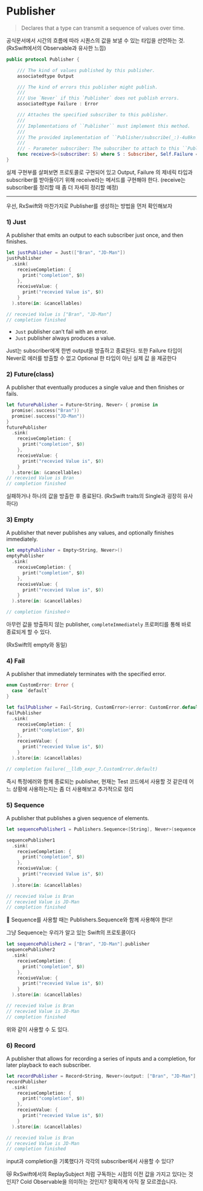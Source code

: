# Publisher

> Declares that a type can transmit a sequence of values over time.
> 

공식문서에서 시간의 흐름에 따라 시퀀스의 값을 보낼 수 있는 타입을 선언하는 것. (RxSwift에서의 Observable과 유사한 느낌)

```swift
public protocol Publisher {

    /// The kind of values published by this publisher.
    associatedtype Output

    /// The kind of errors this publisher might publish.
    ///
    /// Use `Never` if this `Publisher` does not publish errors.
    associatedtype Failure : Error

    /// Attaches the specified subscriber to this publisher.
    ///
    /// Implementations of ``Publisher`` must implement this method.
    ///
    /// The provided implementation of ``Publisher/subscribe(_:)-4u8kn``calls this method.
    ///
    /// - Parameter subscriber: The subscriber to attach to this ``Publisher``, after which it can receive values.
    func receive<S>(subscriber: S) where S : Subscriber, Self.Failure == S.Failure, Self.Output == S.Input
}
```

실제 구현부를 살펴보면 프로토콜로 구현되어 있고 Output, Failure 의 제네릭 타입과 subscriber를 받아들이기 위해 receive라는 메서드를 구현해야 한다. (receive는 subscriber를 정리할 때 좀 더 자세히 정리할 예정)

---

우선, RxSwift와 마찬가지로 Publisher를 생성하는 방법을 먼저 확인해보자

### 1) Just

A publisher that emits an output to each subscriber just once, and then finishes.

```swift
let justPublisher = Just(["Bran", "JD-Man"])
justPublisher
  .sink(
    receiveCompletion: {
      print("completion", $0)
    },
    receiveValue: {
      print("recevied Value is", $0)
    }
  ).store(in: &cancellables)

// recevied Value is ["Bran", "JD-Man"]
// completion finished
```

- `Just` publisher can’t fail with an error.
- `Just` publisher always produces a value.

Just는 subscriber에게 한번 output을 방출하고 종료된다. 또한 Failure 타입이 Never로 에러를 방출할 수 없고 Optional 한 타입이 아닌 실제 값 을 제공한다

### 2) Future(class)

A publisher that eventually produces a single value and then finishes or fails.

```swift
let futurePublisher = Future<String, Never> { promise in
  promise(.success("Bran"))
  promise(.success("JD-Man"))
}
futurePublisher
  .sink(
    receiveCompletion: {
      print("completion", $0)
    },
    receiveValue: {
      print("recevied Value is", $0)
    }
  ).store(in: &cancellables)
// recevied Value is Bran
// completion finished
```

실패하거나 하나의 값을 방출한 후 종료된다. (RxSwift traits의 Single과 굉장히 유사하다)

### 3) Empty

A publisher that never publishes any values, and optionally finishes immediately.

```swift
let emptyPublisher = Empty<String, Never>()
emptyPublisher
  .sink(
    receiveCompletion: {
      print("completion", $0)
    },
    receiveValue: {
      print("recevied Value is", $0)
    }
  ).store(in: &cancellables)

// completion finishedㅇ
```

아무런 값을 방출하지 않는 publisher, `completeImmediately` 프로퍼티를 통해 바로 종료되게 할 수 있다.

(RxSwift의 empty와 동일)

### 4) Fail

A publisher that immediately terminates with the specified error.

```swift
enum CustomError: Error {
  case `default`
}

let failPublisher = Fail<String, CustomError>(error: CustomError.default)
failPublisher
  .sink(
    receiveCompletion: {
      print("completion", $0)
    },
    receiveValue: {
      print("recevied Value is", $0)
    }
  ).store(in: &cancellables)

// completion failure(__lldb_expr_7.CustomError.default)
```

즉시 특정에러와 함께 종료되는 publisher, 현재는 Test 코드에서 사용할 것 같은데 어느 상황에 사용하는지는 좀 더 사용해보고 추가적으로 정리

### 5) **Sequence**

A publisher that publishes a given sequence of elements.

```swift
let sequencePublisher1 = Publishers.Sequence<[String], Never>(sequence: ["Bran", "JD-Man"])

sequencePublisher1
  .sink(
    receiveCompletion: {
      print("completion", $0)
    },
    receiveValue: {
      print("recevied Value is", $0)
    }
  ).store(in: &cancellables)

// recevied Value is Bran
// recevied Value is JD-Man
// completion finished
```

🤦 Sequence를 사용할 때는 Publishers.Sequence와 함께 사용해야 한다! 

그냥 Sequence는 우리가 알고 있는 Swift의 프로토콜이다

```swift
let sequencePublisher2 = ["Bran", "JD-Man"].publisher
sequencePublisher2
  .sink(
    receiveCompletion: {
      print("completion", $0)
    },
    receiveValue: {
      print("recevied Value is", $0)
    }
  ).store(in: &cancellables)

// recevied Value is Bran
// recevied Value is JD-Man
// completion finished
```

위와 같이 사용할 수 도 있다.

### 6) Record

A publisher that allows for recording a series of inputs and a completion, for later playback to each subscriber.

```swift
let recordPublisher = Record<String, Never>(output: ["Bran", "JD-Man"], completion: .finished)
recordPublisher
  .sink(
    receiveCompletion: {
      print("completion", $0)
    },
    receiveValue: {
      print("recevied Value is", $0)
    }
  ).store(in: &cancellables)

// recevied Value is Bran
// recevied Value is JD-Man
// completion finished
```

input과 completion을 기록했다가 각각의 subscriber에서 사용할 수 있다?

😿 RxSwift에서의 ReplaySubject 처럼 구독하는 시점의 이전 값을 가지고 있다는 것인지? Cold Observable을 의미하는 것인지? 정확하게 아직 잘 모르겠습니다.